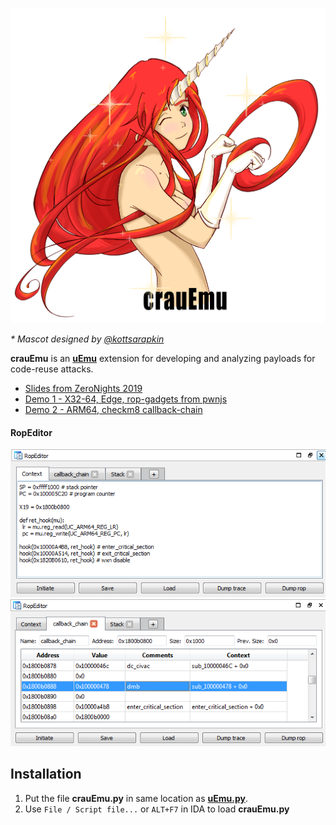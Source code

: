 ![](Resources/crauEmu_logo.png)

*\* Mascot designed by [@kottsarapkin](https://www.instagram.com/kottsarapkin/)*

**crauEmu** is an [**uEmu**](https://github.com/alexhude/uEmu) extension for developing and analyzing payloads for code-reuse attacks.


* [Slides from ZeroNights 2019](Resources/crau.pdf)
* [Demo 1 - X32-64, Edge, rop-gadgets from pwnjs](Resources/videos/demo01_edge.mp4)
* [Demo 2 - ARM64, checkm8 callback-chain](Resources/videos/demo02_checkm8.mp4)

#### RopEditor

![](Resources/screenshots/ropeditor_context.png)
![](Resources/screenshots/ropeditor_payload.png)

## Installation

1. Put the file **crauEmu.py** in same location as [**uEmu.py**](https://github.com/alexhude/uEmu/blob/master/uEmu.py).
2. Use `File / Script file...` or `ALT+F7` in IDA to load **crauEmu.py**
